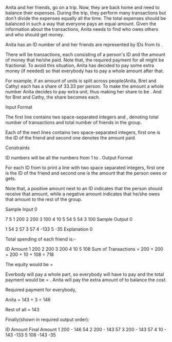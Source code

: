 Anita and her friends, go on a trip. Now, they are back home and need to balance their expenses. During the trip, they perform many transactions but don't divide the expenses equally all the time. The total expenses should be balanced in such a way that everyone pays an equal amount. Given the information about the transactions, Anita needs to find who owes others and who should get money.

Anita has an ID number of  and her friends are represented by IDs from  to .

There will be  transactions, each consisting of a person's ID and the amount of money that he/she paid. Note that, the required payment for all might be fractional. To avoid this situation, Anita has decided to pay some extra money (if needed) so that everybody has to pay a whole amount after that.

For example, if an amount of  units is split across  people(Anita, Bret and Cathy) each has a share of 33.33 per person. To make the amount a whole number Anita decides to pay  extra unit, thus making her share to be . And for Bret and Cathy, the share becomes  each.

Input Format

The first line contains two space-separated integers  and , denoting total number of transactions and total number of friends in the group.

Each of the next  lines contains two space-separated integers, first one is the ID of the friend and second one denotes the amount paid.

Constraints

ID numbers will be all the numbers from 1 to .
Output Format

For each ID from  to  print a line with two space separated integers, first one is the ID of the friend and second one is the amount that the person owes or gets.

Note that, a positive amount next to an ID indicates that the person should receive that amount, while a negative amount indicates that he/she owes that amount to the rest of the group.

Sample Input 0

7 5
1 200
2 200
3 100
4 10
5 54
5 54
3 100
Sample Output 0

1 54
2 57
3 57
4 -133
5 -35
Explanation 0

Total spending of each friend is:-

ID	Amount
1	200
2	200
3	200
4	10
5	108
Sum of Transactions = 200 + 200 + 200 + 10 + 108 = 718

The equity would be = 

Everbody will pay a whole part, so everybody will have to pay  and the total payment would be = . Anita will pay the extra amount of  to balance the cost.

Required payment for everybody,

Anita = 143 + 3 = 146

Rest of all = 143

Finally(shown in required output order):

ID	Amount	Final Amount
1	200 - 146	54
2	200 - 143	57
3	200 - 143	57
4	10 - 143	-133
5	108 -143	-35

